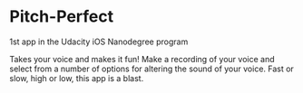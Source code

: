 # Pitch-Perfect
1st app in the Udacity iOS Nanodegree program

Takes your voice and makes it fun!  Make a recording of your voice and select from a number of options for altering the sound of your voice.  Fast or slow, high or low, this app is a blast.
